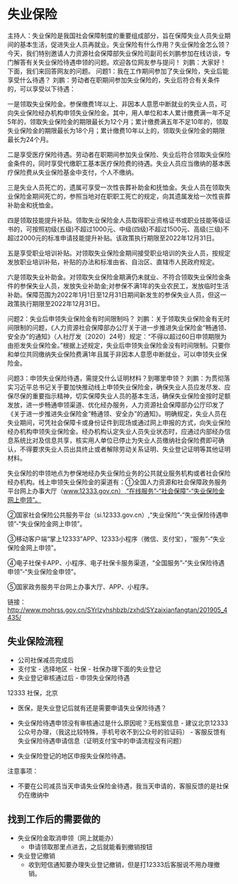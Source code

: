 # 失业保险

主持人：失业保险是我国社会保障制度的重要组成部分，旨在保障失业人员失业期间的基本生活，促进失业人员再就业。失业保险有什么作用？失业保险金怎么领？今天，我们特别邀请人力资源社会保障部失业保险司副司长刘鹏参加在线访谈，专门解答有关失业保险待遇申领的问题。欢迎各位网友参与提问！
        刘鹏：大家好！下面，我们来回答网友的问题。
问题1：我在工作期间参加了失业保险，失业后能享受什么待遇？
刘鹏：劳动者在职期间参加失业保险的，失业后符合有关条件的，可以享受以下待遇：

一是领取失业保险金。参保缴费1年以上、非因本人意愿中断就业的失业人员，可向失业保险经办机构申领失业保险金。其中，用人单位和本人累计缴费满一年不足5年的，领取失业保险金的期限最长为12个月；累计缴费满五年不足10年的，领取失业保险金的期限最长为18个月；累计缴费10年以上的，领取失业保险金的期限最长为24个月。

二是享受医疗保险待遇。劳动者在职期间参加失业保险、失业后符合领取失业保险金条件的，同时享受代缴职工基本医疗保险费的待遇。失业人员应当缴纳的基本医疗保险费从失业保险基金中支付，个人不缴纳。

三是失业人员死亡的，遗属可享受一次性丧葬补助金和抚恤金。失业人员在领取失业保险金期间死亡的，参照当地对在职职工死亡的规定，向其遗属发给一次性丧葬补助金和抚恤金。

四是领取技能提升补贴。领取失业保险金人员取得职业资格证书或职业技能等级证书的，可按照初级(五级)不超过1000元、中级(四级)不超过1500元、高级(三级)不超过2000元的标准申请技能提升补贴。该政策执行期限至2022年12月31日。

五是享受职业培训补贴。对领取失业保险金期间接受职业培训的失业人员，按规定发放职业培训补贴，补贴的办法和标准由省、自治区、直辖市人民政府规定。

六是领取失业补助金。对领取失业保险金期满仍未就业、不符合领取失业保险金条件的参保失业人员，发放失业补助金;对参保不满1年的失业农民工，发放临时生活补助。保障范围为2022年1月1日至12月31日期间新发生的参保失业人员，但这一政策执行期限至2022年12月31日。

问题2：失业后申领失业保险金有时间限制吗？
刘鹏：关于领取失业保险金有无时间限制的问题，《人力资源社会保障部办公厅关于进一步推进失业保险金“畅通领、安全办”的通知》（人社厅发〔2020〕24号）规定：“不得以超过60日申领期限为由拒发失业保险金。”根据上述规定，失业后申领失业保险金没有时间限制。只要你和单位共同缴纳失业保险费满1年且属于非因本人意愿中断就业，可以申领失业保险金。

问题3：申领失业保险待遇，需提交什么证明材料？到哪里申领？
刘鹏：为贯彻落实习近平总书记关于要加快推动线上申领失业保险金，确保失业人员应发尽发、应保尽保的重要指示精神，切实保障失业人员的基本生活，确保失业保险金按时足额发放，进一步畅通申领渠道、优化经办服务，人力资源社会保障部办公厅印发了《关于进一步推进失业保险金“畅通领、安全办”的通知》。明确规定，失业人员在失业期间，可凭社会保障卡或身份证件到现场或通过网上申报的方式，向失业保险经办机构申领失业保险金。经办机构认定失业人员失业状态时，应通过内部经办信息系统比对及信息共享，核实用人单位已停止为失业人员缴纳社会保险费即可确认，不得要求失业人员出具终止或者解除劳动关系证明、失业登记证明等其他证明材料。

失业保险的申领地点为参保地经办失业保险业务的公共就业服务机构或者社会保险经办机构。线上申领失业保险金的渠道有：①全国人力资源和社会保障政务服务平台网上办事大厅（www.12333.gov.cn）,“在线服务”-“社会保障”-“失业保险金网上申领”。

②国家社会保险公共服务平台（si.12333.gov.cn）,“失业保险”-“失业保险待遇申领”-“失业保险金网上申领”。

③移动客户端“掌上12333”APP、12333小程序（微信、支付宝），“服务”-“失业保险金网上申领”。

④电子社保卡APP、小程序、电子社保卡服务渠道，“全国服务”-“失业保险待遇申领”-“失业保险金申领”。

⑤国家政务服务平台网上办事大厅、APP、小程序。

链接： http://www.mohrss.gov.cn/SYrlzyhshbzb/zxhd/SYzaixianfangtan/201905_4435/

## 失业保险流程

- 公司社保减员完成后
- 支付宝 - 选择地区 - 社保 - 社保办理下面的失业登记
- 失业登记审核通过后 - 申领失业保险待遇

12333 社保，北京

- 医保，是失业登记后就有还是需要申请失业保险待遇？

- 失业保险待遇申领没有审核通过是什么原因呢？无档案信息 
        - 建议北京12333公众号办理，（我这比较特殊，手机号收不到公众号的验证码）
        - 客服反馈有失业保险待遇申请信息（证明支付宝中的申请流程没有问题）

- 失业保险登记的地区申报失业保险待遇。

注意事项：

- 不要在公司减员当天申请失业保险金待遇，我当天申请的，客服反馈的是社保仍在缴纳中

## 找到工作后的需要做的

- 失业保险金取消申领（网上就能办）
    + 申请领取那里点进去，之后就能看到撤销按钮
- 失业登记撤销
    + 收到短信通知要办理失业登记撤销，但是打12333后客服说不用办理撤销。
